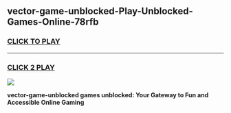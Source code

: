 
## vector-game-unblocked-Play-Unblocked-Games-Online-78rfb
<h3>
<a href="https://premium76.site?title=vector-game-unblocked&ref=24A">CLICK TO PLAY</a></h3>
<hr>

<h3>
<a href="https://premium76.site?title=vector-game-unblocked&ref=24A">CLICK 2 PLAY</a>
  
</h3>

<a href="https://premium76.site?title=vector-game-unblocked&ref=24A"><img src="https://clearcache.store/games.png"></a>


**vector-game-unblocked games unblocked: Your Gateway to Fun and Accessible Online Gaming**
